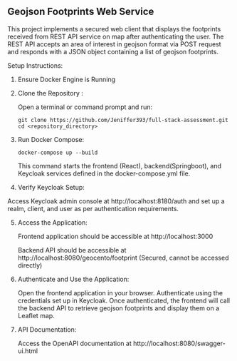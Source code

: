 Geojson Footprints Web Service
------------------------------

This project implements a secured web client that displays the footprints received from REST API service on map after authenticating the user. The REST API accepts an area of interest in geojson format via POST request and responds with a JSON object containing a list of geojson footprints.

Setup Instructions:

1. Ensure Docker Engine is Running

2. Clone the Repository :

    Open a terminal or command prompt and run:
   
       git clone https://github.com/Jeniffer393/full-stack-assessment.git
       cd <repository_directory>


3. Run Docker Compose:

       docker-compose up --build
   
   This command starts the frontend (React), backend(Springboot), and Keycloak services defined in the docker-compose.yml file.


4.  Verify Keycloak Setup:
   
   Access Keycloak admin console at http://localhost:8180/auth and set up a realm, client, and user as per authentication requirements.

5. Access the Application:
   
   Frontend application should be accessible at http://localhost:3000
   
   Backend API should be accessible at http://localhost:8080/geocento/footprint (Secured, cannot be accessed directly)

         
6. Authenticate and Use the Application:
    
    Open the frontend application in your browser.
    Authenticate using the credentials set up in Keycloak.
    Once authenticated, the frontend will call the backend API to retrieve geojson footprints and display them on a Leaflet map.

7. API Documentation:

    Access the OpenAPI documentation at http://localhost:8080/swagger-ui.html 
